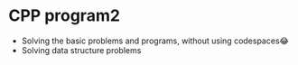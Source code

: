 # CPP program2
<ul><li>Solving the basic problems and programs, without using codespaces😂</li>
<li> Solving data structure problems</li></ul>
